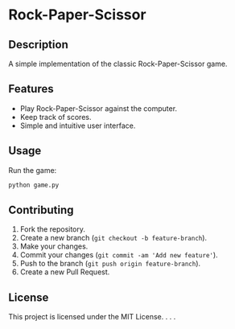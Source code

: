 # Rock-Paper-Scissor

## Description
A simple implementation of the classic Rock-Paper-Scissor game.

## Features
- Play Rock-Paper-Scissor against the computer.
- Keep track of scores.
- Simple and intuitive user interface.


## Usage
Run the game:
```sh
python game.py
```

## Contributing
1. Fork the repository.
2. Create a new branch (`git checkout -b feature-branch`).
3. Make your changes.
4. Commit your changes (`git commit -am 'Add new feature'`).
5. Push to the branch (`git push origin feature-branch`).
6. Create a new Pull Request.

## License
This project is licensed under the MIT License.
.
.
.
